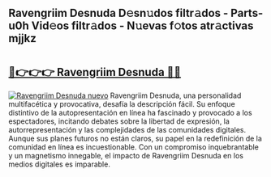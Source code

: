 ## Ravengriim Desnuda D𝚎sn𝚞dos filtr𝚊dos - Parts-u0h Vid𝚎os filtr𝚊dos - N𝚞evas f𝚘tos atr𝚊ctivas mjjkz

# <h2><a href="http://mbdtrg.tromn.icu/?c=Ravengriim+Desnuda">🔗👉👉👉 Ravengriim Desnuda 🔗🔗</a></h2>

[![Ravengriim Desnuda nuevo](https://i.imgur.com/pEAQMta.gif)](http://mbdtrg.tromn.icu/?c=Ravengriim+Desnuda)
Ravengriim Desnuda, una personalidad multifacética y provocativa, desafía la descripción fácil. Su enfoque distintivo de la autopresentación en línea ha fascinado y provocado a los espectadores, incitando debates sobre la libertad de expresión, la autorrepresentación y las complejidades de las comunidades digitales. Aunque sus planes futuros no están claros, su papel en la redefinición de la comunidad en línea es incuestionable. Con un compromiso inquebrantable y un magnetismo innegable, el impacto de Ravengriim Desnuda en los medios digitales es imparable.
